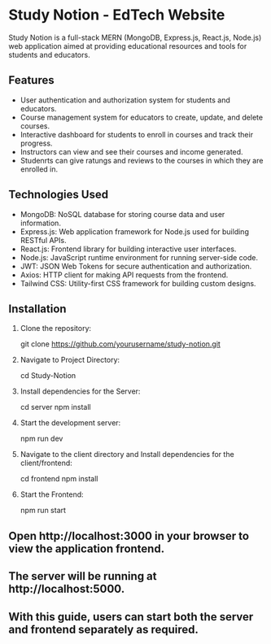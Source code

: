 # Study Notion - EdTech Website

Study Notion is a full-stack MERN (MongoDB, Express.js, React.js, Node.js) web application aimed at providing educational resources and tools for students and educators.

## Features

- User authentication and authorization system for students and educators.
- Course management system for educators to create, update, and delete courses.
- Interactive dashboard for students to enroll in courses and track their progress.
- Instructors can view and see their courses and income generated.
- Studenrts can give ratungs and reviews to the courses in which they are enrolled in.

## Technologies Used

- MongoDB: NoSQL database for storing course data and user information.
- Express.js: Web application framework for Node.js used for building RESTful APIs.
- React.js: Frontend library for building interactive user interfaces.
- Node.js: JavaScript runtime environment for running server-side code.
- JWT: JSON Web Tokens for secure authentication and authorization.
- Axios: HTTP client for making API requests from the frontend.
- Tailwind CSS: Utility-first CSS framework for building custom designs.

## Installation

1. Clone the repository:

   git clone https://github.com/yourusername/study-notion.git

2. Navigate to Project Directory:

   cd Study-Notion

3. Install dependencies for the Server:

   cd server
   npm install

4. Start the development server:

   npm run dev

5. Navigate to the client directory and Install dependencies for the client/frontend:

   cd frontend
   npm install

6. Start the Frontend:

   npm run start

## Open http://localhost:3000 in your browser to view the application frontend.

## The server will be running at http://localhost:5000.

## With this guide, users can start both the server and frontend separately as required.
